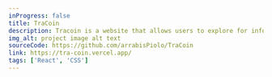 ```yaml
---
inProgress: false
title: TraCoin
description: Tracoin is a website that allows users to explore for information about various cryptocurrencies in real-time.
img_alt: project image alt text
sourceCode: https://github.com/arrabisPiolo/TraCoin
link: https://tra-coin.vercel.app/
tags: ['React', 'CSS']
---
```

